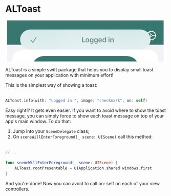 # ALToast

![Toast Example Image](images/example.png)

ALToast is a simple swift package that helps you to display small toast messages on your application with minimum effort!

This is the simplest way of showing a toast:

``` swift

ALToast.info(with: "Logged in.", image: "checkmark", on: self)
```

Easy right!? It gets even easier. If you want to avoid where to show the toast message, you can simply force to show each toast message on top of your app's main window. To do that:
1. Jump into your `SceneDelegate` class;
2. On `sceneWillEnterForeground(_ scene: UIScene)` call this method:
 ``` swift
 
 // ..
 
 func sceneWillEnterForeground(_ scene: UIScene) {
     ALToast.rootPresentable = UIApplication.shared.windows.first
 }
 
 ```
And you're done! Now you can avoid to call on: self  on each of your view controllers.
